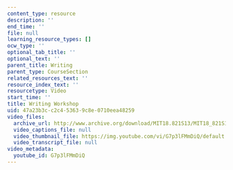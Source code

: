 ```yaml
---
content_type: resource
description: ''
end_time: ''
file: null
learning_resource_types: []
ocw_type: ''
optional_tab_title: ''
optional_text: ''
parent_title: Writing
parent_type: CourseSection
related_resources_text: ''
resource_index_text: ''
resourcetype: Video
start_time: ''
title: Writing Workshop
uid: 47a23b3c-c2c4-5363-9c8e-0710eea48259
video_files:
  archive_url: http://www.archive.org/download/MIT18.821S13/MIT18_821S13_writing_workshop_300k.mp4
  video_captions_file: null
  video_thumbnail_file: https://img.youtube.com/vi/G7p3lFMmDiQ/default.jpg
  video_transcript_file: null
video_metadata:
  youtube_id: G7p3lFMmDiQ
---
```

